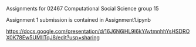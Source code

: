 Assignments for 02467 Computational Social Science group 15

Assignment 1 submission is contained in Assignment1.ipynb

https://docs.google.com/presentation/d/16J6N6iHL9I6kYAvtmnhhYsHSDROX0K78Ew5UMIlTqJ8/edit?usp=sharing
